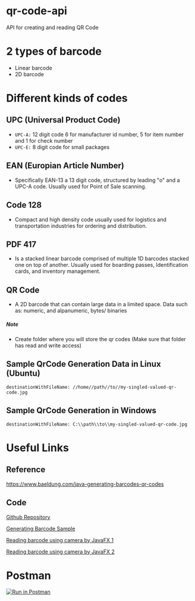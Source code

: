 # qr-code-api
API for creating and reading QR Code

# 2 types of barcode
- Linear barcode
- 2D barcode

# Different kinds of codes
## UPC (Universal Product Code) 
   - `UPC-A:` 12 digit code 6 for manufacturer id number, 5 for item number and 1 for check number
   - `UPC-E:` 8 digit code for small packages

## EAN (Europian Article Number) 
- Specifically EAN-13 a 13 digit code, structured by leading "o" and a UPC-A code. Usually used  for Point of Sale scanning.

## Code 128
- Compact and high density code usually used for logistics and transportation industries for ordering and distribution.

## PDF 417
- Is a stacked linear barcode comprised of multiple 1D barcodes stacked one on top of another. Usually used for boarding passes, Identification cards, and inventory management.

## QR Code
- A 2D barcode that can contain large data in a limited space. Data such as: numeric, and alpanumeric, bytes/ binaries

##### Note
- Create folder where you will store the qr codes (Make sure that folder has read and write access)

## Sample QrCode Generation Data in Linux (Ubuntu) 
```
destinationWithFileName: //home//path//to//my-singled-valued-qr-code.jpg
```

## Sample QrCode Generation in Windows
```
destinationWithFileName: C:\\path\\to\\my-singled-valued-qr-code.jpg
```

# Useful Links
## Reference
https://www.baeldung.com/java-generating-barcodes-qr-codes

## Code
[Github Repository](https://github.com/eugenp/tutorials/tree/master/spring-boot-modules/spring-boot-libraries/src/main/java/com/baeldung/barcodes)  

[Generating Barcode Sample](https://github.com/eugenp/tutorials/blob/master/spring-boot-modules/spring-boot-libraries/src/main/java/com/baeldung/barcodes/generators/ZxingBarcodeGenerator.java)  

[Reading barcode using camera by JavaFX 1](https://github.com/karanja-simon/JavaFXQRGenerator)  

[Reading barcode using camera by JavaFX 2](https://github.com/giobyte8/QRScanner)

# Postman
[![Run in Postman](https://run.pstmn.io/button.svg)](https://app.getpostman.com/run-collection/26932885-f1a5f28f-d3e8-4014-9f4b-71d96e99f920?action=collection%2Ffork&source=rip_markdown&collection-url=entityId%3D26932885-f1a5f28f-d3e8-4014-9f4b-71d96e99f920%26entityType%3Dcollection%26workspaceId%3D28603b1f-569b-406a-a966-85be190a9f4d)
